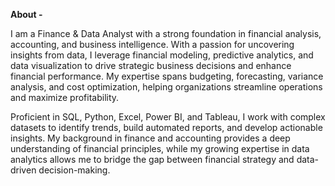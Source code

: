 **About -**

I am a Finance & Data Analyst with a strong foundation in financial analysis, accounting, and business intelligence. With a passion for uncovering insights from data, I leverage financial modeling, predictive analytics, and data visualization to drive strategic business decisions and enhance financial performance. My expertise spans budgeting, forecasting, variance analysis, and cost optimization, helping organizations streamline operations and maximize profitability.

Proficient in SQL, Python, Excel, Power BI, and Tableau, I work with complex datasets to identify trends, build automated reports, and develop actionable insights. My background in finance and accounting provides a deep understanding of financial principles, while my growing expertise in data analytics allows me to bridge the gap between financial strategy and data-driven decision-making.



